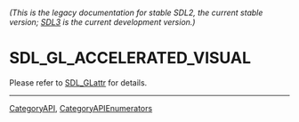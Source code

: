###### (This is the legacy documentation for stable SDL2, the current stable version; [SDL3](https://wiki.libsdl.org/SDL3/) is the current development version.)
# SDL_GL_ACCELERATED_VISUAL

Please refer to [SDL_GLattr](SDL_GLattr) for details.

----
[CategoryAPI](CategoryAPI), [CategoryAPIEnumerators](CategoryAPIEnumerators)


